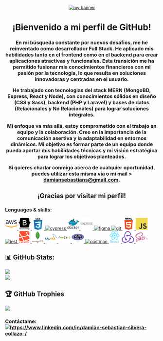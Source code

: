 
<p align="center">
  <a href="https://www.linkedin.com/in/damian-sebastian-silvera-collazo-/" target="_blank" rel="noreferrer"><img src="https://i.ibb.co/4ZhQTZp/banner.jpg" alt="my banner"></a></p>

<h1 align="center">¡Bienvenido a mi perfil de GitHub!</h1>
  
<h3 align="center">En mi búsqueda constante por nuevos desafios, me he reinventado como desarrollador Full Stack. He aplicado mis habilidades tanto en el frontend como en el backend para crear aplicaciones atractivas y funcionales. Esta transición me ha permitido fusionar mis conocimientos financieros con mi pasión por la tecnología, lo que resulta en soluciones innovadoras y centradas en el usuario.

He trabajado con tecnologias del stack MERN (MongoBD, Express, React y Node), con conocimientos sólidos en diseño (CSS y Sass), backend (PHP y Laravel) y bases de datos (Relacionales y No Relacionales) para lograr soluciones integrales.

Mi enfoque va más allá, estoy comprometido con el trabajo en equipo y la colaboración. Creo en la importancia de la comunicación asertiva y la adaptabilidad en entornos dinámicos. Mi objetivo es formar parte de un equipo donde pueda aportar mis habilidades técnicas y mi visión estratégica para lograr los objetivos planteados.

Si quieres charlar conmigo acerca de cualquier oportunidad, puedes utilizar esta misma vía o mi mail > damiansebastians@gmail.com.

<h2 align="center">¡Gracias por visitar mi perfil!</h2>

<h3 align="left">Lenguages & skills:</h3>
<p align="left"> <a href="https://aws.amazon.com" target="_blank" rel="noreferrer"> <img src="https://raw.githubusercontent.com/devicons/devicon/master/icons/amazonwebservices/amazonwebservices-original-wordmark.svg" alt="aws" width="40" height="40"/> </a> <a href="https://getbootstrap.com" target="_blank" rel="noreferrer"> <img src="https://raw.githubusercontent.com/devicons/devicon/master/icons/bootstrap/bootstrap-plain-wordmark.svg" alt="bootstrap" width="40" height="40"/> </a> <a href="https://www.w3schools.com/css/" target="_blank" rel="noreferrer"> <img src="https://raw.githubusercontent.com/devicons/devicon/master/icons/css3/css3-original-wordmark.svg" alt="css3" width="40" height="40"/> </a> <a href="https://www.cypress.io" target="_blank" rel="noreferrer"> <img src="https://raw.githubusercontent.com/simple-icons/simple-icons/6e46ec1fc23b60c8fd0d2f2ff46db82e16dbd75f/icons/cypress.svg" alt="cypress" width="40" height="40"/> </a> <a href="https://www.docker.com/" target="_blank" rel="noreferrer"> <img src="https://raw.githubusercontent.com/devicons/devicon/master/icons/docker/docker-original-wordmark.svg" alt="docker" width="40" height="40"/> </a> <a href="https://expressjs.com" target="_blank" rel="noreferrer"> <img src="https://raw.githubusercontent.com/devicons/devicon/master/icons/express/express-original-wordmark.svg" alt="express" width="40" height="40"/> </a> <a href="https://www.figma.com/" target="_blank" rel="noreferrer"> <img src="https://www.vectorlogo.zone/logos/figma/figma-icon.svg" alt="figma" width="40" height="40"/> </a> <a href="https://git-scm.com/" target="_blank" rel="noreferrer"> <img src="https://www.vectorlogo.zone/logos/git-scm/git-scm-icon.svg" alt="git" width="40" height="40"/> </a> <a href="https://www.w3.org/html/" target="_blank" rel="noreferrer"> <img src="https://raw.githubusercontent.com/devicons/devicon/master/icons/html5/html5-original-wordmark.svg" alt="html5" width="40" height="40"/> </a> <a href="https://developer.mozilla.org/en-US/docs/Web/JavaScript" target="_blank" rel="noreferrer"> <img src="https://raw.githubusercontent.com/devicons/devicon/master/icons/javascript/javascript-original.svg" alt="javascript" width="40" height="40"/> </a> <a href="https://jestjs.io" target="_blank" rel="noreferrer"> <img src="https://www.vectorlogo.zone/logos/jestjsio/jestjsio-icon.svg" alt="jest" width="40" height="40"/> </a> <a href="https://laravel.com/" target="_blank" rel="noreferrer"> <img src="https://raw.githubusercontent.com/devicons/devicon/master/icons/laravel/laravel-plain-wordmark.svg" alt="laravel" width="40" height="40"/> </a> <a href="https://www.mongodb.com/" target="_blank" rel="noreferrer"> <img src="https://raw.githubusercontent.com/devicons/devicon/master/icons/mongodb/mongodb-original-wordmark.svg" alt="mongodb" width="40" height="40"/> </a> <a href="https://www.mysql.com/" target="_blank" rel="noreferrer"> <img src="https://raw.githubusercontent.com/devicons/devicon/master/icons/mysql/mysql-original-wordmark.svg" alt="mysql" width="40" height="40"/> </a> <a href="https://nodejs.org" target="_blank" rel="noreferrer"> <img src="https://raw.githubusercontent.com/devicons/devicon/master/icons/nodejs/nodejs-original-wordmark.svg" alt="nodejs" width="40" height="40"/> </a> <a href="https://www.php.net" target="_blank" rel="noreferrer"> <img src="https://raw.githubusercontent.com/devicons/devicon/master/icons/php/php-original.svg" alt="php" width="40" height="40"/> </a> <a href="https://postman.com" target="_blank" rel="noreferrer"> <img src="https://www.vectorlogo.zone/logos/getpostman/getpostman-icon.svg" alt="postman" width="40" height="40"/> </a> <a href="https://reactjs.org/" target="_blank" rel="noreferrer"> <img src="https://raw.githubusercontent.com/devicons/devicon/master/icons/react/react-original-wordmark.svg" alt="react" width="40" height="40"/> </a> <a href="https://redux.js.org" target="_blank" rel="noreferrer"> <img src="https://raw.githubusercontent.com/devicons/devicon/master/icons/redux/redux-original.svg" alt="redux" width="40" height="40"/> </a> <a href="https://sass-lang.com" target="_blank" rel="noreferrer"> <img src="https://raw.githubusercontent.com/devicons/devicon/master/icons/sass/sass-original.svg" alt="sass" width="40" height="40"/> </a> </p>


## 📊 GitHub Stats:
![](https://github-readme-streak-stats.herokuapp.com/?user=damiansebastians&theme=react&hide_border=true)<br/>
![](https://github-readme-stats.vercel.app/api/top-langs/?username=damiansebastians&theme=react&hide_border=true&exclude_repo=mirandaHotel-php-docker,mirandaHotel-php&hide=css,handlebars,blade&count_private=true&layout=compact)

## 🏆 GitHub Trophies
![](https://github-profile-trophy.vercel.app/?username=damiansebastians&theme=radical&no-frame=false&no-bg=false&margin-w=4)


<h3 align="left">Contáctame:
<a href="https://www.linkedin.com/in/damian-sebastian-silvera-collazo-/" target="blank"><img align="center" src="https://raw.githubusercontent.com/rahuldkjain/github-profile-readme-generator/master/src/images/icons/Social/linked-in-alt.svg" alt="https://www.linkedin.com/in/damian-sebastian-silvera-collazo-/" height="30" width="40" /></a>
</h3>

